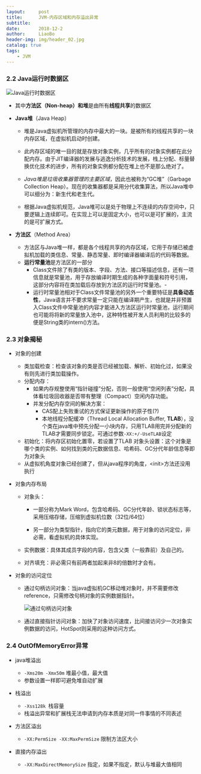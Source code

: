 ```yaml
---
layout:     post
title:      JVM-内存区域和内存溢出异常
subtitle:   
date:       2018-12-2
author:     LiaoBo
header-img: img/header_02.jpg
catalog: true
tags:
    - JVM
---
```


### 2.2  Java运行时数据区



![Java运行时数据区]({{site.url}}/postimgs/RuntimeDataArea.png)

- 其中**方法区（Non-heap）**和**堆**是由所有**线程共享**的数据区

- **Java堆**（Java Heap）

  - 堆是Java虚拟机所管理的内存中最大的一块。是被所有的线程共享的一块内存区域，在虚拟机启动时创建。
  - 此内存区域的唯一目的就是存放对象实例，几乎所有的对象实例都在此分配内存。由于JIT编译器的发展与逃逸分析技术的发展，栈上分配、标量替换优化技术的进步，所有的对象实例都分配在堆上也不是那么绝对了。 

  - *Java堆是垃圾收集器管理的主要区域*，因此也被称为“GC堆”（Garbage Collection Heap）。现在的收集器都是采用分代收集算法，所以Java堆中可以细分为：新生代和老生代。

  - 根据Java虚拟机规范，Java堆可以是处于物理上不连续的内存空间中，只要逻辑上连续即可。在实现上可以是固定大小，也可以是可扩展的，主流的是可扩展方式。

- **方法区**（Method Area）

  - 方法区与Java堆一样，都是各个线程共享的内存区域，它用于存储已被虚拟机加载的类信息、常量、静态常量、即时编译器编译后的代码等数据。
  - **运行常量池**是方法区的一部分
    - Class文件除了有类的版本、字段、方法、接口等描述信息，还有一项信息就是常量池，用于存放编译时期生成的各种字面量和符号引用，这部分内容将在类加载后存放到方法区的运行时常量池。-
    - 运行时常量池相对于Class文件常量池的另外一个重要特征是**具备动态性**，Java语言并不要求常量一定只能在编译期产生，也就是并非预置入Class文件中常量池的内容才能进入方法区运行时常量池，运行期间也可能将将新的常量放入池中，这种特性被开发人员利用的比较多的便是String类的intern()方法。



### 2.3 对象揭秘

- 对象的创建
  - 类加载检查：检查该对象的类是否已经被加载、解析、初始化过，如果没有则先进行类加载操作。
  - 分配内存：
    - 如果内存规整使用“指针碰撞”分配，否则一般使用“空闲列表”分配，具体看垃圾回收器是否带有整理（Compact）空闲内存功能。
    - 并发分配内存空间的解决方案：
      - CAS配上失败重试的方式保证更新操作的原子性(?)
      - 本地线程分配缓冲（Thread Local Allocation Buffer, **TLAB**），没个类在java堆中预先分配一小块内存，只用TLAB用完并分配新的TLAB才需要同步锁定。可通过参数`-XX:+/-UseTLAB`设定
  - 初始化：将内存区初始化置零，若设置了TLAB
    对象头设置：这个对象是哪个类的实例、如何找到类的元数据信息、哈希码、GC分代年龄信息等即为对象头
  - 从虚拟机角度对象已经创建了，但从java程序的角度，\<init>方法还没用执行



- 对象内存布局

  - 对象头： 

    - 一部分称为Mark Word，包含哈希码、GC分代年龄、锁状态标志等，采用压缩存储，压缩到虚拟机位数（32位/64位） 

    - 另一部分为类型指针，指向它的类元数据，用于对象的访问定位，非必需，看虚拟机的具体实现。

  - 实例数据：具体其成员字段的内容，包含父类（一般靠前）及自己的。

  - 对齐填充：非必需只有前两者加起来非8的倍数时才会有。



- 对象的访问定位

  - 通过句柄访问对象：当java虚拟机GC移动堆对象时，并不需要修改reference，只需修改句柄对象的实例数据指针。

    ![通过句柄访问对象]({{site.url}}/postimgs/reference.png)

  - 通过直接指针访问对象：加快了对象访问速度，比间接访问少一次对象实例数据的访问，HotSpot则采用的这种访问方式。



### 2.4 OutOfMemoryError异常

- java堆溢出
  - `-Xms20m -Xmx50m` 堆最小值，最大值
  - 参数设置一样即可避免堆自动扩展

- 栈溢出
  - `-Xss128k `栈容量
  - 栈溢出异常和扩展栈无法申请到内存本质是对同一件事情的不同表述

- 方法区溢出
  - `-XX:PermSize -XX:MaxPermSize` 限制方法区大小

- 直接内存溢出
  - `-XX:MaxDirectMemorySize` 指定，如果不指定，默认与堆最大值相同